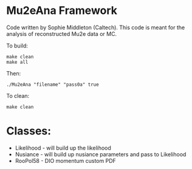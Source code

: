 # Mu2eAna Framework
Code written by Sophie Middleton (Caltech). This code is meant for the analysis of reconstructed Mu2e data or MC.


To build:

```
make clean
make all
```

Then:

```
./Mu2eAna "filename" "pass0a" true

```


To clean:

```
make clean
```

# Classes:

* Likelihood - will build up the likelihood
* Nusiance - will build up nusiance parameters and pass to Likelihood
* RooPol58 - DIO momentum custom PDF
